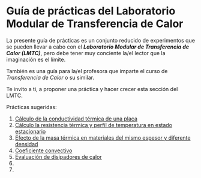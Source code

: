 # Guía de prácticas del Laboratorio Modular de Transferencia de Calor

La presente guía de prácticas es un conjunto reducido de experimentos
que se pueden llevar a cabo con el **_Laboratorio Modular de Transferencia de Calor (LMTC)_**,
pero debe tener muy conciente la/el lector que la imaginación es el límite.

También es una guía para la/el profesora que imparte el curso de _Transferencia
de Calor_ o su similar.

Te invito a ti, a proponer una práctica y hacer crecer esta sección del LMTC.

Prácticas sugeridas:
1. [Cálculo de la conductividad térmica de una placa](https://github.com/AltamarMx/LabModularCalor/blob/main/practicas/conductividad_termica.md)
2. [Cálculo la resistencia térmica y perfil de temperatura en estado estacionario](https://github.com/AltamarMx/LabModularCalor/blob/main/practicas/resistencia_termica.md)
3. [Efecto de la masa térmica en materiales del mismo espesor y diferente densidad](https://github.com/AltamarMx/LabModularCalor/blob/main/practicas/masa_termica.md)
4. [Coeficiente convectivo](https://github.com/AltamarMx/LabModularCalor/blob/main/practicas/coeficiente_convectivo.md)
5. [Evaluación de disipadores de calor](https://github.com/AltamarMx/LabModularCalor/blob/main/practicas/evaluacion_intercambiador.md)
6.
7.
